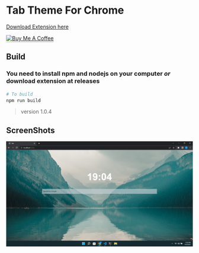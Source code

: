 # Tab Theme For Chrome

<a href="https://github.com/happer64bit/CleanTab/releases/tag/v1.0.3">Download Extension here</a>

<a href="https://www.buymeacoffee.com/happer64bit" target="_blank"><img src="https://www.buymeacoffee.com/assets/img/custom_images/orange_img.png" alt="Buy Me A Coffee" style="height: 41px !important;width: 174px !important;box-shadow: 0px 3px 2px 0px rgba(190, 190, 190, 0.5) !important;-webkit-box-shadow: 0px 3px 2px 0px rgba(190, 190, 190, 0.5) !important;" ></a>

## Build
### You need to install npm and nodejs on your computer *or* download extension at releases
```bash
# To build
npm run build
```

> version 1.0.4

## ScreenShots

<img src="screenshots/screenshot.png">